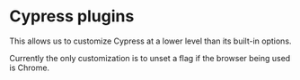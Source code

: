 # Cypress plugins

This allows us to customize Cypress at a lower level than its built-in options.

Currently the only customization is to unset a flag if the browser being used is Chrome.
